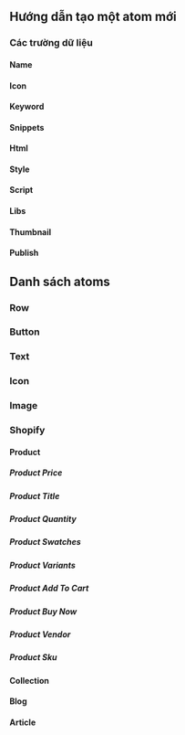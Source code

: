 ## Hướng dẫn tạo một atom mới

### Các trường dữ liệu

#### Name
#### Icon
#### Keyword
#### Snippets
#### Html
#### Style
#### Script
#### Libs
#### Thumbnail
#### Publish

## Danh sách atoms

### Row

### Button

### Text

### Icon

### Image

### Shopify

#### Product

##### Product Price

##### Product Title

##### Product Quantity

##### Product Swatches

##### Product Variants

##### Product Add To Cart

##### Product Buy Now

##### Product Vendor

##### Product Sku

#### Collection

#### Blog

#### Article

